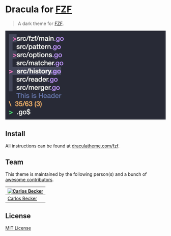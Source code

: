 # Dracula for [FZF](https://github.com/junegunn/fzf)

> A dark theme for [FZF](https://github.com/junegunn/fzf).

![Screenshot](./screenshot.png)

## Install

All instructions can be found at [draculatheme.com/fzf](https://draculatheme.com/fzf).

## Team

This theme is maintained by the following person(s) and a bunch of [awesome contributors](https://github.com/dracula/fzf/graphs/contributors).

[![Carlos Becker](https://github.com/caarlos0.png?size=100)](https://github.com/caarlos0) |
--- |
[Carlos Becker](https://github.com/caarlos0) |

## License

[MIT License](./LICENSE)
